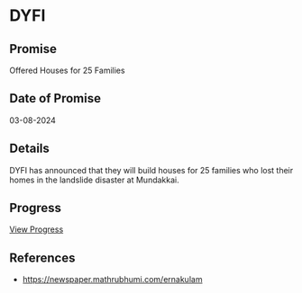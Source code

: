 # DYFI

## Promise

Offered Houses for 25 Families

## Date of Promise

03-08-2024

## Details

DYFI has announced that they will build houses for 25 families who lost their homes in the landslide disaster at Mundakkai.

## Progress

[View Progress](../progress/dyfi.md)

## References

- https://newspaper.mathrubhumi.com/ernakulam
